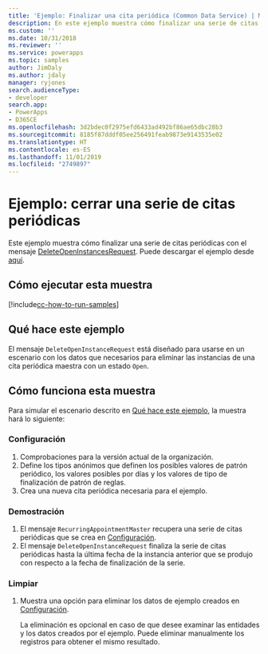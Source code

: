 ```yaml
---
title: 'Ejemplo: Finalizar una cita periódica (Common Data Service) | Microsoft Docs'
description: En este ejemplo muestra cómo finalizar una serie de citas periódicas
ms.custom: ''
ms.date: 10/31/2018
ms.reviewer: ''
ms.service: powerapps
ms.topic: samples
author: JimDaly
ms.author: jdaly
manager: ryjones
search.audienceType:
- developer
search.app:
- PowerApps
- D365CE
ms.openlocfilehash: 3d2bdec0f2975efd6433ad492bf86ae65dbc28b3
ms.sourcegitcommit: 8185f87dddf05ee256491feab9873e9143535e02
ms.translationtype: HT
ms.contentlocale: es-ES
ms.lasthandoff: 11/01/2019
ms.locfileid: "2749897"
---
```

# <a name="sample-end-a-recurring-appointment-series"></a>Ejemplo: cerrar una serie de citas periódicas

<!-- https://docs.microsoft.com/dynamics365/customer-engagement/developer/sample-end-recurring-appointment-series -->

Este ejemplo muestra cómo finalizar una serie de citas periódicas con el mensaje [DeleteOpenInstancesRequest](https://docs.microsoft.com/dotnet/api/microsoft.crm.sdk.messages.deleteopeninstancesrequest?view=dynamics-general-ce-9). Puede descargar el ejemplo desde [aquí](https://github.com/Microsoft/PowerApps-Samples/tree/master/cds/orgsvc/C%23/EndRecurringAppointment).

## <a name="how-to-run-this-sample"></a>Cómo ejecutar esta muestra

[!include[cc-how-to-run-samples](../../includes/cc-how-to-run-samples.md)]

## <a name="what-this-sample-does"></a>Qué hace este ejemplo

El mensaje `DeleteOpenInstanceRequest` está diseñado para usarse en un escenario con los datos que necesarios para eliminar las instancias de una cita periódica maestra con un estado `Open`.

## <a name="how-this-sample-works"></a>Cómo funciona esta muestra

Para simular el escenario descrito en [Qué hace este ejemplo](#what-this-sample-does), la muestra hará lo siguiente:

### <a name="setup"></a>Configuración

1. Comprobaciones para la versión actual de la organización.
2. Define los tipos anónimos que definen los posibles valores de patrón periódico, los valores posibles por días y los valores de tipo de finalización de patrón de reglas.
3. Crea una nueva cita periódica necesaria para el ejemplo.

### <a name="demonstrate"></a>Demostración

1. El mensaje `RecurringAppointmentMaster` recupera una serie de citas periódicas que se crea en [Configuración](#setup).
2. El mensaje `DeleteOpenInstanceRequest` finaliza la serie de citas periódicas hasta la última fecha de la instancia anterior que se produjo con respecto a la fecha de finalización de la serie.

### <a name="clean-up"></a>Limpiar

1. Muestra una opción para eliminar los datos de ejemplo creados en [Configuración](#setup).

    La eliminación es opcional en caso de que desee examinar las entidades y los datos creados por el ejemplo. Puede eliminar manualmente los registros para obtener el mismo resultado.
